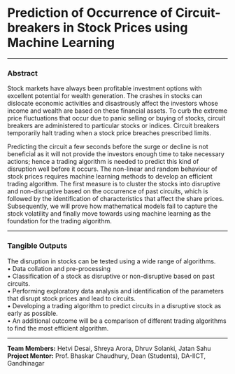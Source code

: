 # Prediction of Occurrence of Circuit-breakers in Stock Prices using Machine Learning
---
### Abstract <br>

Stock markets have always been profitable investment options with excellent potential for wealth generation. The crashes in stocks can dislocate economic activities and disastrously affect the investors whose income and wealth are based on these financial assets. To curb the extreme price fluctuations that occur due to panic selling or buying of stocks, circuit breakers are administered to particular stocks or indices. Circuit breakers temporarily halt trading when a stock price breaches prescribed limits.

Predicting the circuit a few seconds before the surge or decline is not beneficial as it will not provide the investors enough time to take necessary actions; hence a trading algorithm is needed to predict this kind of disruption well before it occurs. The non-linear and random behaviour of stock prices requires machine learning methods to develop an efficient trading algorithm. The first measure is to cluster the stocks into disruptive and non-disruptive based on the occurrence of past circuits, which is followed by the identification of characteristics that affect the share prices. Subsequently, we will prove how mathematical models fail to capture the stock volatility and finally move towards using machine learning as the foundation for the trading algorithm.

---

### Tangible Outputs <br>
The disruption in stocks can be tested using a wide range of algorithms. <br>
•	Data collation and pre-processing <br>
•	Classification of a stock as disruptive or non-disruptive based on past circuits. <br>
•	Performing exploratory data analysis and identification of the parameters that disrupt stock prices and lead to circuits. <br>
•	Developing a trading algorithm to predict circuits in a disruptive stock as early as possible. <br>
•	An additional outcome will be a comparison of different trading algorithms to find the most efficient algorithm. <br>

---
**Team Members:** Hetvi Desai, Shreya Arora, Dhruv Solanki, Jatan Sahu <br>
**Project Mentor:** Prof. Bhaskar Chaudhury, Dean (Students), DA-IICT, Gandhinagar 

